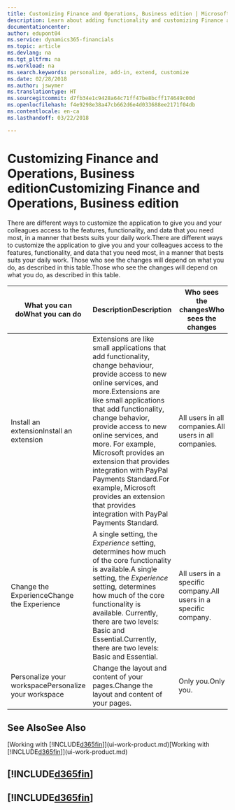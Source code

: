```yaml
---
title: Customizing Finance and Operations, Business edition | Microsoft Docs
description: Learn about adding functionality and customizing Finance and Operations, Business edition.
documentationcenter: 
author: edupont04
ms.service: dynamics365-financials
ms.topic: article
ms.devlang: na
ms.tgt_pltfrm: na
ms.workload: na
ms.search.keywords: personalize, add-in, extend, customize
ms.date: 02/28/2018
ms.author: jswymer
ms.translationtype: HT
ms.sourcegitcommit: d7fb34e1c9428a64c71ff47be8bcff174649c00d
ms.openlocfilehash: f4e9298e38a47cb662d6e4d033688ee2171f04db
ms.contentlocale: en-ca
ms.lasthandoff: 03/22/2018

---
```

# <a name="customizing-finance-and-operations-business-edition"></a><span data-ttu-id="abdd5-103">Customizing Finance and Operations, Business edition</span><span class="sxs-lookup"><span data-stu-id="abdd5-103">Customizing Finance and Operations, Business edition</span></span>
<!--NAV # Customizing Dynamics NAV -->
<span data-ttu-id="abdd5-104">There are different ways to customize the application to give you and your colleagues access to the features, functionality, and data that you need most, in a manner that bests suits your daily work.</span><span class="sxs-lookup"><span data-stu-id="abdd5-104">There are different ways to customize the application to give you and your colleagues access to the features, functionality, and data that you need most, in a manner that bests suits your daily work.</span></span> <span data-ttu-id="abdd5-105">Those who see the changes will depend on what you do, as described in this table.</span><span class="sxs-lookup"><span data-stu-id="abdd5-105">Those who see the changes will depend on what you do, as described in this table.</span></span>

| <span data-ttu-id="abdd5-106">What you can do</span><span class="sxs-lookup"><span data-stu-id="abdd5-106">What you can do</span></span>    |  <span data-ttu-id="abdd5-107">Description</span><span class="sxs-lookup"><span data-stu-id="abdd5-107">Description</span></span>  |  <span data-ttu-id="abdd5-108">Who sees the changes</span><span class="sxs-lookup"><span data-stu-id="abdd5-108">Who sees the changes</span></span>  |  <span data-ttu-id="abdd5-109">More information</span><span class="sxs-lookup"><span data-stu-id="abdd5-109">More information</span></span>  |
|-----|---------------|---------|-------|
|<span data-ttu-id="abdd5-110">Install an extension</span><span class="sxs-lookup"><span data-stu-id="abdd5-110">Install an extension</span></span>|<span data-ttu-id="abdd5-111">Extensions are like small applications that add functionality, change behaviour, provide access to new online services, and more.</span><span class="sxs-lookup"><span data-stu-id="abdd5-111">Extensions are like small applications that add functionality, change behavior, provide access to new online services, and more.</span></span> <span data-ttu-id="abdd5-112">For example, Microsoft provides an extension that provides integration with PayPal Payments Standard.</span><span class="sxs-lookup"><span data-stu-id="abdd5-112">For example, Microsoft provides an extension that provides integration with PayPal Payments Standard.</span></span>|<span data-ttu-id="abdd5-113">All users in all companies.</span><span class="sxs-lookup"><span data-stu-id="abdd5-113">All users in all companies.</span></span>|[<span data-ttu-id="abdd5-114">Customizing Using Extensions</span><span class="sxs-lookup"><span data-stu-id="abdd5-114">Customizing Using Extensions</span></span>](ui-extensions.md)|
|<span data-ttu-id="abdd5-115">Change the Experience</span><span class="sxs-lookup"><span data-stu-id="abdd5-115">Change the Experience</span></span>|<span data-ttu-id="abdd5-116">A single setting, the *Experience* setting, determines how much of the core functionality is available.</span><span class="sxs-lookup"><span data-stu-id="abdd5-116">A single setting, the *Experience* setting, determines how much of the core functionality is available.</span></span> <span data-ttu-id="abdd5-117">Currently, there are two levels: Basic and Essential.</span><span class="sxs-lookup"><span data-stu-id="abdd5-117">Currently, there are two levels: Basic and Essential.</span></span>|<span data-ttu-id="abdd5-118">All users in a specific company.</span><span class="sxs-lookup"><span data-stu-id="abdd5-118">All users in a specific company.</span></span>|<span data-ttu-id="abdd5-119">[Customizing Your [!INCLUDE[d365fin](includes/d365fin_md.md)] Experience](ui-experiences.md)</span><span class="sxs-lookup"><span data-stu-id="abdd5-119">[Customizing Your [!INCLUDE[d365fin](includes/d365fin_md.md)] Experience](ui-experiences.md)</span></span>|
|<span data-ttu-id="abdd5-120">Personalize your workspace</span><span class="sxs-lookup"><span data-stu-id="abdd5-120">Personalize your workspace</span></span>|<span data-ttu-id="abdd5-121">Change the layout and content of your pages.</span><span class="sxs-lookup"><span data-stu-id="abdd5-121">Change the layout and content of your pages.</span></span>|<span data-ttu-id="abdd5-122">Only you.</span><span class="sxs-lookup"><span data-stu-id="abdd5-122">Only you.</span></span>|[<span data-ttu-id="abdd5-123">Personalizing Your Workspace</span><span class="sxs-lookup"><span data-stu-id="abdd5-123">Personalizing Your Workspace</span></span>](ui-personalization-user.md)|

## <a name="see-also"></a><span data-ttu-id="abdd5-124">See Also</span><span class="sxs-lookup"><span data-stu-id="abdd5-124">See Also</span></span>
<span data-ttu-id="abdd5-125">[Working with [!INCLUDE[d365fin](includes/d365fin_md.md)]](ui-work-product.md)</span><span class="sxs-lookup"><span data-stu-id="abdd5-125">[Working with [!INCLUDE[d365fin](includes/d365fin_md.md)]](ui-work-product.md)</span></span>  

## [!INCLUDE[d365fin](includes/free_trial_md.md)]  
## [!INCLUDE[d365fin](includes/training_link_md.md)]


